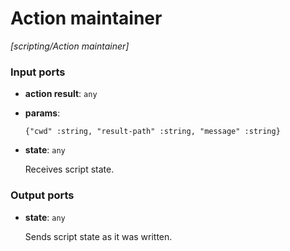 # Action maintainer

_[scripting/Action maintainer]_

### Input ports

* __action result__: ` any `


* __params__: 
    ```
    {"cwd" :string, "result-path" :string, "message" :string}
    ```


* __state__: ` any `


    Receives script state.  

### Output ports

* __state__: ` any `


    Sends script state as it was written.  

